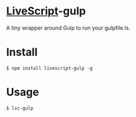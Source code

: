 # [LiveScript](http://livescript.net/)-gulp

A tiny wrapper around Gulp to run your gulpfile.ls.

# Install

```
$ npm install livescript-gulp -g
```

# Usage

```
$ lsc-gulp
```
